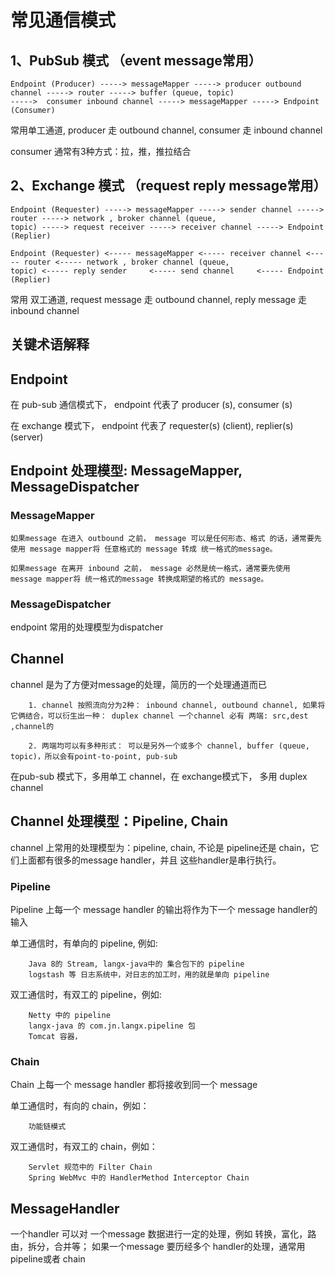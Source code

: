 # 常见通信模式

## 1、PubSub 模式 （event message常用）
```text
Endpoint (Producer) -----> messageMapper -----> producer outbound channel -----> router -----> buffer (queue, topic)
----->  consumer inbound channel -----> messageMapper -----> Endpoint (Consumer)
```
常用单工通道, producer 走 outbound channel, consumer 走 inbound channel

consumer 通常有3种方式：拉，推，推拉结合

## 2、Exchange 模式 （request reply message常用）
```text
Endpoint (Requester) -----> messageMapper -----> sender channel -----> router -----> network , broker channel (queue,
topic) -----> request receiver -----> receiver channel -----> Endpoint (Replier)

Endpoint (Requester) <----- messageMapper <----- receiver channel <----- router <----- network , broker channel (queue,
topic) <----- reply sender     <----- send channel     <----- Endpoint (Replier)
```

常用 双工通道, request message 走 outbound channel, reply message 走 inbound channel

## 关键术语解释

## Endpoint

在 pub-sub 通信模式下， endpoint 代表了 producer (s), consumer (s)

在 exchange 模式下， endpoint 代表了 requester(s) (client), replier(s) (server)

## Endpoint 处理模型: MessageMapper, MessageDispatcher

### MessageMapper
```
如果message 在进入 outbound 之前， message 可以是任何形态、格式 的话，通常要先使用 message mapper将 任意格式的 message 转成 统一格式的message。 

如果message 在离开 inbound 之前， message 必然是统一格式，通常要先使用 message mapper将 统一格式的message 转换成期望的格式的 message。
```
### MessageDispatcher

endpoint 常用的处理模型为dispatcher

## Channel

channel 是为了方便对message的处理，简历的一个处理通道而已

```text
    1. channel 按照流向分为2种： inbound channel, outbound channel, 如果将它俩结合，可以衍生出一种： duplex channel 一个channel 必有 两端: src,dest ,channel的
    
    2. 两端均可以有多种形式： 可以是另外一个或多个 channel, buffer (queue, topic)，所以会有point-to-point, pub-sub 
```


在pub-sub 模式下，多用单工 channel，在 exchange模式下， 多用 duplex channel




## Channel 处理模型：Pipeline, Chain

channel 上常用的处理模型为：pipeline, chain, 不论是 pipeline还是 chain，它们上面都有很多的message handler，并且 这些handler是串行执行。

### Pipeline 
Pipeline 上每一个 message handler 的输出将作为下一个 message handler的输入

单工通信时，有单向的 pipeline, 例如:
```text
    Java 8的 Stream, langx-java中的 集合包下的 pipeline
    logstash 等 日志系统中，对日志的加工时，用的就是单向 pipeline
```

双工通信时，有双工的 pipeline，例如:
```text
    Netty 中的 pipeline
    langx-java 的 com.jn.langx.pipeline 包
    Tomcat 容器，
```


### Chain
Chain 上每一个 message handler 都将接收到同一个 message

单工通信时，有向的 chain，例如：
```text
    功能链模式
```

双工通信时，有双工的 chain，例如：
```text
    Servlet 规范中的 Filter Chain
    Spring WebMvc 中的 HandlerMethod Interceptor Chain
```

## MessageHandler

一个handler 可以对 一个message 数据进行一定的处理，例如 转换，富化，路由，拆分，合并等；
如果一个message 要历经多个 handler的处理，通常用pipeline或者 chain 



